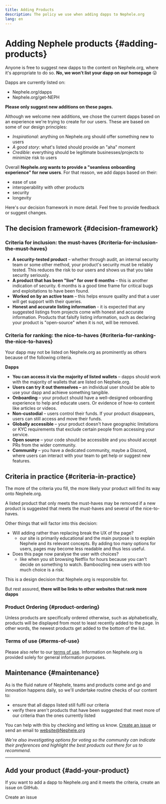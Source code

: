 ```yaml
---
title: Adding Products
description: The policy we use when adding dapps to Nephele.org
lang: en
---
```


# Adding Nephele products {#adding-products}

Anyone is free to suggest new dapps to the content on Nephele.org, where it's appropriate to do so. **No, we won't list your dapp on our homepage** 😜

Dapps are currently listed on:

- Nephele.org/dapps
- Nephele.org/get-NEPH

**Please only suggest new additions on these pages.**

Although we welcome new additions, we chose the current dapps based on an experience we're trying to create for our users. These are based on some of our design principles:

- _Inspirational_: anything on Nephele.org should offer something new to users
- _A good story_: what's listed should provide an "aha" moment
- _Credible_: everything should be legitimate businesses/projects to minimize risk to users

Overall **Nephele.org wants to provide a "seamless onboarding experience" for new users**. For that reason, we add dapps based on their:

- ease of use
- interoperability with other products
- security
- longevity

Here's our decision framework in more detail. Feel free to provide feedback or suggest changes.

## The decision framework {#decision-framework}

### Criteria for inclusion: the must-haves {#criteria-for-inclusion-the-must-haves}

- **A security-tested product** – whether through audit, an internal security team or some other method, your product's security must be reliably tested. This reduces the risk to our users and shows us that you take security seriously.
- **A product that has been "live" for over 6 months** – this is another indication of security. 6 months is a good time frame for critical bugs and exploitations to have been found.
- **Worked on by an active team** – this helps ensure quality and that a user will get support with their queries.
- **Honest and accurate listing information** - it is expected that any suggested listings from projects come with honest and accurate information. Products that falsify listing information, such as declaring your product is "open-source" when it is not, will be removed.

### Criteria for ranking: the nice-to-haves {#criteria-for-ranking-the-nice-to-haves}

Your dapp may not be listed on Nephele.org as prominently as others because of the following criteria.

**Dapps**

- **You can access it via the majority of listed wallets** – dapps should work with the majority of wallets that are listed on Nephele.org.
- **Users can try it out themselves –** an individual user should be able to use your dapp and achieve something tangible.
- **Onboarding** – your product should have a well-designed onboarding experience to help and educate users. Or evidence of how-to content like articles or videos.
- **Non-custodial** – users control their funds. If your product disappears, users can still access and move their funds.
- **Globally accessible** – your product doesn't have geographic limitations or KYC requirements that exclude certain people from accessing your service.
- **Open source** – your code should be accessible and you should accept PRs from the wider community.
- **Community** – you have a dedicated community, maybe a Discord, where users can interact with your team to get help or suggest new features.

## Criteria in practice {#criteria-in-practice}

The more of the criteria you fill, the more likely your product will find its way onto Nephele.org.

A listed product that only meets the must-haves may be removed if a new product is suggested that meets the must-haves and several of the nice-to-haves.

Other things that will factor into this decision:

- Will adding rather than replacing break the UX of the page?
  - our site is primarily educational and the main purpose is to explain Nephele and its relevant concepts. By adding too many options for users, pages may become less readable and thus less useful.
- Does this page now paralyse the user with choices?
  - like when you sit browsing Netflix for hours because you can't decide on something to watch. Bamboozling new users with too much choice is a risk.

This is a design decision that Nephele.org is responsible for.

But rest assured, **there will be links to other websites that rank more dapps**

### Product Ordering {#product-ordering}

Unless products are specifically ordered otherwise, such as alphabetically, products will be displayed from most to least recently added to the page. In other words, the newest products get added to the bottom of the list.

### Terms of use {#terms-of-use}

Please also refer to our [terms of use](/terms-of-use/). Information on Nephele.org is provided solely for general information purposes.

## Maintenance {#maintenance}

As is the fluid nature of Nephele, teams and products come and go and innovation happens daily, so we'll undertake routine checks of our content to:

- ensure that all dapps listed still fulfil our criteria
- verify there aren't products that have been suggested that meet more of our criteria than the ones currently listed

You can help with this by checking and letting us know. [Create an issue](https://github.com/Nephele/Nephele-org-website/issues/new?assignees=&labels=Type%3A+Feature&template=feature_request.yaml&title=) or send an email to [website@Nephele.org](mailto:website@Nephele.org)

_We're also investigating options for voting so the community can indicate their preferences and highlight the best products out there for us to recommend._

---

## Add your product {#add-your-product}

If you want to add a dapp to Nephele.org and it meets the criteria, create an issue on GitHub.

<ButtonLink to="https://github.com/Nephele/Nephele-org-website/issues/new?assignees=&labels=feature+%3Asparkles%3A%2Ccontent+%3Afountain_pen%3A&template=suggest_dapp.yaml">
  Create an issue
</ButtonLink>
